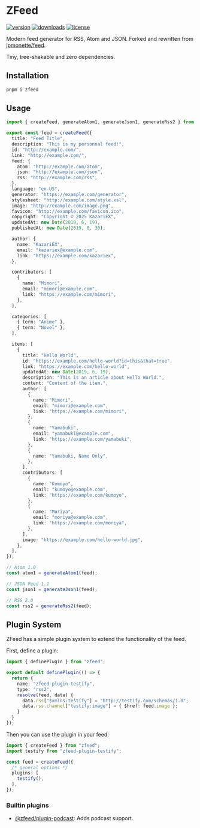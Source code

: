 # ZFeed

[![version](https://img.shields.io/npm/v/zfeed?color=white&labelColor=FFA602&label=npm)](https://www.npmjs.com/package/zfeed)
[![downloads](https://img.shields.io/npm/dm/zfeed?color=white&labelColor=FFA602&label=downloads)](https://www.npmjs.com/package/zfeed)
[![license](https://img.shields.io/npm/l/zfeed?color=white&labelColor=FFA602&label=license)](/LICENSE)

Modern feed generator for RSS, Atom and JSON. Forked and rewritten from [jpmonette/feed](https://github.com/jpmonette/feed).

Tiny, tree-shakable and zero dependencies.

## Installation

```bash
pnpm i zfeed
```

## Usage

```ts
import { createFeed, generateAtom1, generateJson1, generateRss2 } from "zfeed";

export const feed = createFeed({
  title: "Feed Title",
  description: "This is my personnal feed!",
  id: "http://example.com/",
  link: "http://example.com/",
  feed: {
    atom: "http://example.com/atom",
    json: "http://example.com/json",
    rss: "http://example.com/rss",
  },
  language: "en-US",
  generator: "https://example.com/generator",
  stylesheet: "http://example.com/style.xsl",
  image: "http://example.com/image.png",
  favicon: "http://example.com/favicon.ico",
  copyright: "Copyright © 2025 KazariEX",
  updatedAt: new Date(2019, 6, 19),
  publishedAt: new Date(2019, 8, 30),

  author: {
    name: "KazariEX",
    email: "kazariex@example.com",
    link: "https://example.com/kazariex",
  },

  contributors: [
    {
      name: "Mimori",
      email: "mimori@example.com",
      link: "https://example.com/mimori",
    },
  ],

  categories: [
    { term: "Anime" },
    { term: "Novel" },
  ],

  items: [
    {
      title: "Hello World",
      id: "https://example.com/hello-world?id=this&that=true",
      link: "https://example.com/hello-world",
      updatedAt: new Date(2019, 6, 19),
      description: "This is an article about Hello World.",
      content: "Content of the item.",
      author: [
        {
          name: "Mimori",
          email: "mimori@example.com",
          link: "https://example.com/mimori",
        },
        {
          name: "Yamabuki",
          email: "yamabuki@example.com",
          link: "https://example.com/yamabuki",
        },
        {
          name: "Yamabuki, Name Only",
        },
      ],
      contributors: [
        {
          name: "Kumoyo",
          email: "kumoyo@example.com",
          link: "https://example.com/kumoyo",
        },
        {
          name: "Moriya",
          email: "moriya@example.com",
          link: "https://example.com/moriya",
        },
      ],
      image: "https://example.com/hello-world.jpg",
    },
  ],
});

// Atom 1.0
const atom1 = generateAtom1(feed);

// JSON Feed 1.1
const json1 = generateJson1(feed);

// RSS 2.0
const rss2 = generateRss2(feed);
```

## Plugin System

ZFeed has a simple plugin system to extend the functionality of the feed.

First, define a plugin:

```ts
import { definePlugin } from "zfeed";

export default definePlugin(() => {
  return {
    name: "zfeed-plugin-testify",
    type: "rss2",
    resolve(feed, data) {
      data.rss["$xmlns:testify"] = "http://testify.com/schemas/1.0";
      data.rss.channel["testify:image"] = { $href: feed.image };
    }
  }
});
```

Then you can use the plugin in your feed:

```ts
import { createFeed } from "zfeed";
import testify from "zfeed-plugin-testify";

const feed = createFeed({
  /* general options */
  plugins: [
    testify(),
  ],
});
```

### Builtin plugins

- [@zfeed/plugin-podcast](/packages/plugin-podcast): Adds podcast support.
